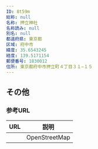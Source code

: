 ```yaml
---
ID: 8t59m
総称: null
名称: 押立神社
名称読み: null
別名: null
都道府県: 東京都
区域: 府中市
緯度: 35.6543245
経度: 139.5171154
郵便番号: 1830012
住所: 東京都府中市押立町４丁目３１−１５
---
```


## その他

### 参考URL

| URL | 説明          |
| --- | ------------- |
|     | OpenStreetMap |
